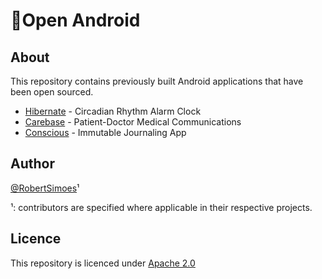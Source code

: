 # 📱Open Android

## About

This repository contains previously built Android applications that have been open sourced.

- [Hibernate](Hibernate) - Circadian Rhythm Alarm Clock
- [Carebase](Carebase) - Patient-Doctor Medical Communications
- [Conscious](Hibernate) - Immutable Journaling App

## Author

[@RobertSimoes](www.robertsimoes.com)¹

¹: contributors are specified where applicable in their respective projects.

## Licence

This repository is licenced under [Apache 2.0](https://www.apache.org/licenses/LICENSE-2.0)
